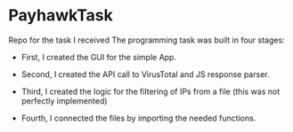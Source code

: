 # PayhawkTask
Repo for the task I received
The programming task was built in four stages:

- First, I created the GUI for the simple App.

- Second, I created the API call to VirusTotal and JS response parser.

- Third, I created the logic for the filtering of IPs from a file (this was not perfectly implemented)

- Fourth, I connected the files by importing the needed functions.


